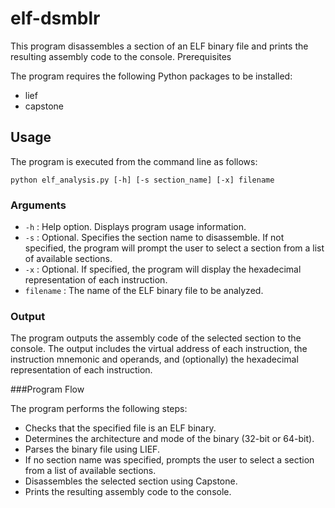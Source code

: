 # elf-dsmblr

This program disassembles a section of an ELF binary file and prints the resulting assembly code to the console.
Prerequisites

The program requires the following Python packages to be installed:

- lief
- capstone

## Usage

The program is executed from the command line as follows:

`python elf_analysis.py [-h] [-s section_name] [-x] filename`

### Arguments

- `-h` : Help option. Displays program usage information.
- `-s` : Optional. Specifies the section name to disassemble. If not specified, the program will prompt the user to select a section from a list of available sections.
- `-x` : Optional. If specified, the program will display the hexadecimal representation of each instruction.
- `filename` : The name of the ELF binary file to be analyzed.

### Output

The program outputs the assembly code of the selected section to the console. The output includes the virtual address of each instruction, the instruction mnemonic and operands, and (optionally) the hexadecimal representation of each instruction.

###Program Flow

The program performs the following steps:

- Checks that the specified file is an ELF binary.
- Determines the architecture and mode of the binary (32-bit or 64-bit).
- Parses the binary file using LIEF.
- If no section name was specified, prompts the user to select a section from a list of available sections.
- Disassembles the selected section using Capstone.
- Prints the resulting assembly code to the console.
